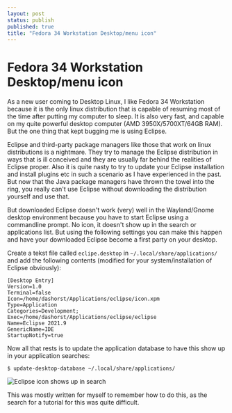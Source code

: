 ```yaml
---
layout: post
status: publish
published: true
title: "Fedora 34 Workstation Desktop/menu icon"
---
```

# Fedora 34 Workstation Desktop/menu icon

As a new user coming to Desktop Linux, I like Fedora 34 Workstation because 
it is the only linux distribution that is capable of resuming most of the time 
after putting my computer to sleep. It is also very fast, and capable on my
quite powerful desktop computer (AMD 3950X/5700XT/64GB RAM). But the one thing
that kept bugging me is using Eclipse.

Eclipse and third-party package managers like those that work on linux distributions
is a nightmare. They try to manage the Eclipse distribution in ways that is ill 
conceived and they are usually far behind the realities of Eclipse proper. Also it is
quite nasty to try to update your Eclipse installation and install plugins etc in such
a scenario as I have experienced in the past. But now that the Java package managers
have thrown the towel into the ring, you really can't use Eclipse without downloading
the distribution yourself and use that.

But downloaded Eclipse doesn't work (very) well in the Wayland/Gnome desktop environment
because you have to start Eclipse using a commandline prompt. No icon, it doesn't show
up in the search or applications list. But using the following settings you can make this
happen and have your downloaded Eclipse become a first party on your desktop.

Create a tekst file called `eclipe.desktop` in `~/.local/share/applications/` and add the
following contents (modified for your system/installation of Eclipse obviously):

```
[Desktop Entry]
Version=1.0
Terminal=false
Icon=/home/dashorst/Applications/eclipse/icon.xpm
Type=Application
Categories=Development;
Exec=/home/dashorst/Applications/eclipse/eclipse
Name=Eclipse 2021.9
GenericName=IDE
StartupNotify=true
```

Now all that rests is to update the application database to have this show up in your
application searches:

```
$ update-desktop-database ~/.local/share/applications/
```
![Eclipse icon shows up in search](/uploades/eclipse-in-search.png)

This was mostly written for myself to remember how to do this, as the search for a
tutorial for this was quite difficult.
